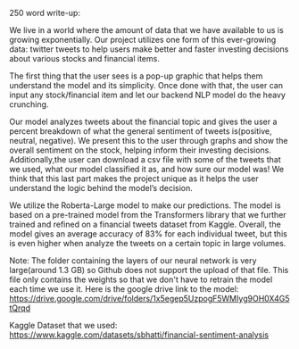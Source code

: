 250 word write-up:

We live in a world where the amount of data that we have available to us is growing exponentially. Our project utilizes one form of this ever-growing data: twitter tweets to help users make better and faster investing decisions about various stocks and financial items.

The first thing that the user sees is a pop-up graphic that helps them understand the model and its simplicity. Once done with that, the user can input any stock/financial item and let our backend NLP model do the heavy crunching. 

Our model analyzes tweets about the financial topic and gives the user a percent breakdown of what the general sentiment of tweets is(positive, neutral, negative). We present this to the user through graphs and show the overall sentiment on the stock, helping inform their investing decisions. Additionally,the user can download a csv file with some of the tweets that we used, what our model classified it as, and how sure our model was! We think that this last part makes the project unique as it helps the user understand the logic behind the model’s decision.

 We utilize the Roberta-Large model to make our predictions. The model is based on a pre-trained model from the Transformers library that we further trained and refined on a financial tweets dataset from Kaggle. Overall, the model gives an average accuracy of 83% for each individual tweet, but this is even higher when analyze the tweets on a certain topic in large volumes.

Note:
   The folder containing the layers of our neural network is very large(around 1.3 GB) so Github does not support the upload of that file. This file only contains the weights so that we don't have to retrain the model each time we use it. Here is the google drive link to the model: https://drive.google.com/drive/folders/1x5egep5UzpogF5WMIyg9OH0X4G5tQrqd

Kaggle Dataset that we used: https://www.kaggle.com/datasets/sbhatti/financial-sentiment-analysis
